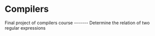 # Compilers
Final project of compilers course ------- Determine the relation of two regular expressions
